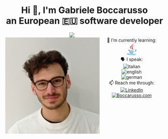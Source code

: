 <h1 align="center">Hi 👋, I'm Gabriele Boccarusso
<br> an European 🇪🇺 software developer</h1>

<img align='right' src="https://media.giphy.com/media/3oEdv1GbekAakxXO8g/giphy.gif" width="300">
<img align='left' src="propic.jpeg" width="300">

<p align="center">
  <!-- 🔭 I’m currently working on ...
  <br> -->
  🌱 I’m currently learning:
    <br>
  <a href="https://www.java.com" target="_blank" rel="noreferrer"> 
    <img src="https://raw.githubusercontent.com/devicons/devicon/master/icons/java/java-original.svg" alt="java" width="40" height="40"/> 
  </a> 
  <br>
  🗣 I speak:
  <br>
  <img src="" alt="italian" width="40" height="40"/> 
  <br>
  <img src="" alt="english" width="40" height="40"/> 
  <br>
  <img src="" alt="german" width="40" height="40"/> 
  <br>
  📫 Reach me through: 
  <br>
  <a href="https://www.linkedin.com/in/gabrieleboccarusso/">
      <img alt="LinkedIn" src="https://img.shields.io/badge/linkedin-%230077B5.svg?&amp;style=for-the-badge&amp;logo=linkedin&amp;logoColor=white" style="max-width: 100%;">
  </a>
  <br>
    <a href="https://www.boccarusso.com/">
      <img alt="Boccarusso.com" src="https://img.shields.io/badge/Boccarusso.com-black?style=for-the-badge" style="max-width: 100%;">
  </a>
  </p>
